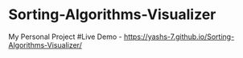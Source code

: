 # Sorting-Algorithms-Visualizer

My Personal Project
#Live Demo - https://yashs-7.github.io/Sorting-Algorithms-Visualizer/

